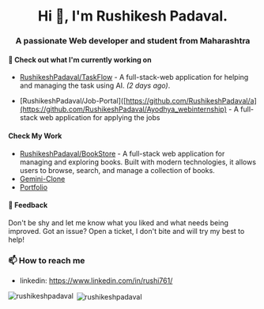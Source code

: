 

<h1 align="center">Hi 👋, I'm Rushikesh Padaval.</h1>
<h3 align="center">A passionate Web developer and student from Maharashtra</h3>

#### 👷 Check out what I'm currently working on

 - [RushikeshPadaval/TaskFlow](https://github.com/RushikeshPadaval/TaskFlow) - A full-stack-web application for helping and managing the task using AI. *(2 days ago)*.
 
 - [RushikeshPadaval/Job-Portal]([https://github.com/RushikeshPadaval/a](https://github.com/RushikeshPadaval/Ayodhya_webinternship) - A full-stack web application for applying the jobs  

#### Check My Work
 - [RushikeshPadaval/BookStore](https://github.com/RushikeshPadaval/BookStore) - A full-stack web application for managing and exploring books. Built with modern technologies, it allows users to browse, search, and manage a collection of books.
 - [Gemini-Clone](https://github.com/RushikeshPadaval/Gemini-clone)
 - [Portfolio](https://github.com/RushikeshPadaval/Portfolio)

#### 💬 Feedback

 Don't be shy and let me know what you liked
and what needs being improved. Got an issue? Open a ticket, I don't bite and will try my best to help!

### 📫 How to reach me
- linkedin: https://www.linkedin.com/in/rushi761/
<!-- - Discord: <a href=""> zer0#1064</a>
- dev.to:  -->

<!-- ### CV https://www.maurerkrisztian.com/
.

Want your own self-generating profile page? Check out [readme-scribe](https://github.com/muesli/readme-scribe)! -->

<p><img align="left" src="https://github-readme-stats.vercel.app/api/top-langs?username=rushikeshpadaval&show_icons=true&locale=en&layout=compact" alt="rushikeshpadaval" /></p>

<p>&nbsp;<img align="center" src="https://github-readme-stats.vercel.app/api?username=rushikeshpadaval&show_icons=true&locale=en" alt="rushikeshpadaval" /></p>

